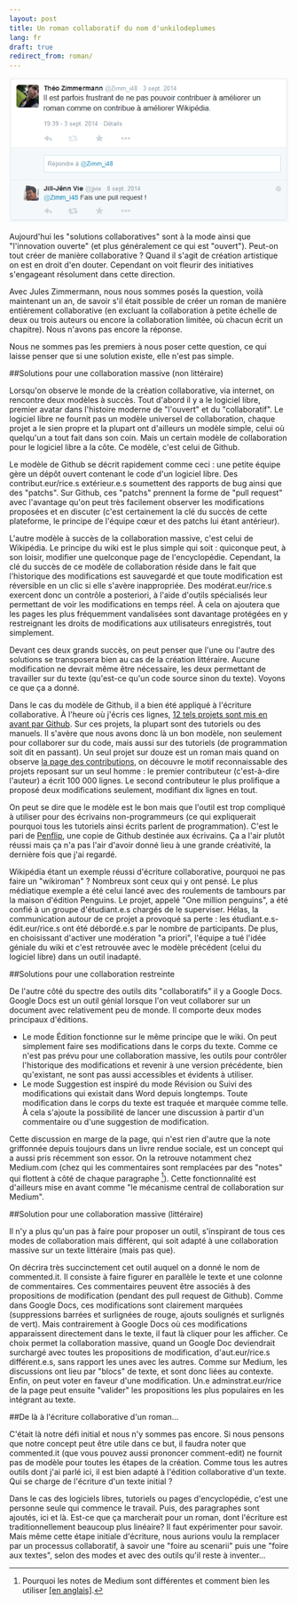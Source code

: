 ```yaml
---
layout: post
title: Un roman collaboratif du nom d'unkilodeplumes
lang: fr
draft: true
redirect_from: roman/
---
```


![@Zimm_i48: Il est parfois frustrant de ne pas pouvoir contribuer à améliorer un roman comme on contribue à améliorer Wikipédia. @jjvie: Fais une pull request !](/images/pullrequest.png)

Aujourd'hui les "solutions collaboratives" sont à la mode ainsi que "l'innovation ouverte"
(et plus généralement ce qui est "ouvert").
Peut-on tout créer de manière collaborative ?
Quand il s'agit de création artistique on est en droit d'en douter.
Cependant on voit fleurir des initiatives s'engageant résolument dans cette direction.

Avec Jules Zimmermann, nous nous sommes posés la question, voilà maintenant un an, de savoir
s'il était possible de créer un roman de manière entièrement collaborative (en excluant la
collaboration à petite échelle de deux ou trois auteurs ou encore la collaboration limitée,
où chacun écrit un chapitre).
Nous n'avons pas encore la réponse.

Nous ne sommes pas les premiers à nous poser cette question, ce qui laisse penser que si
une solution existe, elle n'est pas simple.

##Solutions pour une collaboration massive (non littéraire)

Lorsqu'on observe le monde de la création collaborative, via internet, on rencontre deux
modèles à succès. Tout d'abord il y a le logiciel libre, premier avatar dans l'histoire
moderne de "l'ouvert" et du "collaboratif". Le logiciel libre ne fournit pas un modèle
universel de collaboration, chaque projet a le sien propre et la plupart ont d'ailleurs
un modèle simple, celui où quelqu'un a tout fait dans son coin. Mais un certain modèle de
collaboration pour le logiciel libre a la côte. Ce modèle, c'est celui de Github.

Le modèle de Github se décrit rapidement comme ceci : une petite équipe gère un dépôt
ouvert contenant le code d'un logiciel libre. Des contribut.eur/rice.s extérieur.e.s soumettent
des rapports de bug ainsi que des "patchs". Sur Github, ces "patchs" prennent la forme
de "pull request" avec l'avantage qu'on peut très facilement observer les modifications
proposées et en discuter (c'est certainement la clé du succès de cette plateforme, le
principe de l'équipe cœur et des patchs lui étant antérieur).

L'autre modèle à succès de la collaboration massive, c'est celui de Wikipédia. Le principe
du wiki est le plus simple qui soit : quiconque peut, à son loisir, modifier une quelconque
page de l'encyclopédie. Cependant, la clé du succès de ce modèle de collaboration réside
dans le fait que l'historique des modifications est sauvegardé et que toute modification
est réversible en un clic si elle s'avère inappropriée. Des modérat.eur/rice.s exercent donc un
contrôle a posteriori, à l'aide d'outils spécialisés leur permettant de voir les modifications
en temps réel. À cela on ajoutera que les pages les plus fréquemment vandalisées sont davantage
protégées en y restreignant les droits de modifications aux utilisateurs enregistrés, tout
simplement.

Devant ces deux grands succès, on peut penser que l'une ou l'autre des solutions
se transposera bien au cas de la création littéraire. Aucune modification ne devrait même
être nécessaire, les deux permettant de travailler sur du texte (qu'est-ce qu'un code source
sinon du texte). Voyons ce que ça a donné.

Dans le cas du modèle de Github, il a bien été appliqué à l'écriture collaborative.
À l'heure où j'écris ces lignes, [12 tels projets sont mis en avant par Github](https://github.com/showcases/writing).
Sur ces projets, la plupart sont des tutoriels ou des manuels. Il s'avère que nous avons
donc là un bon modèle, non seulement pour collaborer sur du code, mais aussi sur des tutoriels
(de programmation soit dit en passant).
Un seul projet sur douze est un roman mais quand on observe [la page des contributions](https://github.com/JJ/hoborg/graphs/contributors),
on découvre le motif reconnaissable des projets reposant sur un seul homme :
le premier contributeur (c'est-à-dire l'auteur) a écrit 100 000 lignes. Le second
contributeur le plus prolifique a proposé deux modifications seulement, modifiant
dix lignes en tout.

On peut se dire que le modèle est le bon mais que l'outil est trop compliqué à utiliser
pour des écrivains non-programmeurs (ce qui expliquerait pourquoi tous les tutoriels
ainsi écrits parlent de programmation). C'est le pari de [Penflip](https://www.penflip.com/),
une copie de Github destinée aux écrivains. Ça a l'air plutôt réussi mais ça n'a pas l'air
d'avoir donné lieu à une grande créativité, la dernière fois que j'ai regardé.

Wikipédia étant un exemple réussi d'écriture collaborative, pourquoi ne pas faire un "wikiroman" ?
Nombreux sont ceux qui y ont pensé. Le plus médiatique exemple a été celui lancé avec des
roulements de tambours par la maison d'édition Penguins. Le projet, appelé "One million penguins",
a été confié à un groupe d'étudiant.e.s chargés de le superviser. Hélas, la communication autour
de ce projet a provoqué sa perte : les étudiant.e.s-édit.eur/rice.s ont été débordé.e.s par le
nombre de participants. De plus, en choisissant d'activer une modération "a priori", l'équipe a
tué l'idée géniale du wiki et c'est retrouvée avec le modèle précédent (celui du logiciel libre)
dans un outil inadapté.

##Solutions pour une collaboration restreinte

De l'autre côté du spectre des outils dits "collaboratifs" il y a Google Docs.
Google Docs est un outil génial lorsque l'on veut collaborer sur un document avec relativement
peu de monde. Il comporte deux modes principaux d'éditions.

- Le mode Édition fonctionne sur le même principe que le wiki. On peut simplement
faire ses modifications dans le corps du texte. Comme ce n'est pas prévu pour une collaboration
massive, les outils pour contrôler l'historique des modifications et revenir à une version
précédente, bien qu'existant, ne sont pas aussi accessibles et évidents à utiliser.
- Le mode Suggestion est inspiré du mode Révision ou Suivi des modifications qui existait dans
Word depuis longtemps. Toute modification dans le corps du texte est traquée et marquée comme
telle. À cela s'ajoute la possibilité de lancer une discussion à partir d'un commentaire ou
d'une suggestion de modification.

Cette discussion en marge de la page, qui n'est rien d'autre que la note griffonnée depuis
toujours dans un livre rendue sociale, est un concept qui a aussi pris récemment son essor.
On la retrouve notamment chez Medium.com (chez qui les commentaires sont remplacées par
des "notes" qui flottent à côté de chaque paragraphe [^medium]). Cette fonctionnalité est
d'ailleurs mise en avant comme "le mécanisme central de collaboration sur Medium".

##Solution pour une collaboration massive (littéraire)

Il n'y a plus qu'un pas à faire pour proposer un outil, s'inspirant de tous ces modes de
collaboration mais différent, qui soit adapté à une collaboration massive sur un texte
littéraire (mais pas que).

On décrira très succinctement cet outil auquel on a donné le nom de commented.it. Il
consiste à faire figurer en parallèle le texte et une colonne de commentaires. Ces
commentaires peuvent être associés à des propositions de modification (pendant des pull
request de Github). Comme dans Google Docs, ces modifications sont clairement marquées
(suppressions barrées et surlignées de rouge, ajouts soulignés et surlignés de vert).
Mais contrairement à Google Docs où ces modifications apparaissent directement dans le
texte, il faut là cliquer pour les afficher. Ce choix permet la collaboration massive,
quand un Google Doc deviendrait surchargé avec toutes les propositions de modification,
d'aut.eur/rice.s différent.e.s, sans rapport les unes avec les autres. Comme sur Medium,
les discussions ont lieu par "blocs" de texte, et sont donc liées au contexte.
Enfin, on peut voter en faveur d'une modification.
Un.e adminstrat.eur/rice de la page peut ensuite "valider" les propositions les plus
populaires en les intégrant au texte.

##De là à l'écriture collaborative d'un roman...

C'était là notre défi initial et nous n'y sommes pas encore. Si nous pensons que notre
concept peut être utile dans ce but, il faudra noter que commented.it (que vous pouvez
aussi prononcer comment-edit) ne fournit pas de modèle pour toutes les étapes de la
création. Comme tous les autres outils dont j'ai parlé ici, il est bien adapté à
l'édition collaborative d'un texte. Qui se charge de l'écriture d'un texte initial ?

Dans le cas des logiciels libres, tutoriels ou pages d'encyclopédie, c'est une personne
seule qui commence le travail. Puis, des paragraphes sont ajoutés, ici et là.
Est-ce que ça marcherait pour un roman, dont l'écriture est traditionnellement beaucoup
plus linéaire? Il faut expérimenter pour savoir. Mais même cette étape initiale d'écriture,
nous aurions voulu la remplacer par un processus collaboratif, à savoir une "foire au
scenarii" puis une "foire aux textes", selon des modes et avec des outils qu'il reste à
inventer...

[^medium]: Pourquoi les notes de Medium sont différentes et comment bien les utiliser [[en anglais]](https://medium.com/about/why-medium-notes-are-different-and-how-to-use-them-well-5972c72b18f2).